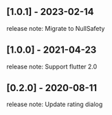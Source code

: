 ## [1.0.1] - 2023-02-14
release note: Migrate to NullSafety
## [1.0.0] - 2021-04-23
release note: Support flutter 2.0
## [0.2.0] - 2020-08-11
release note: Update rating dialog 
